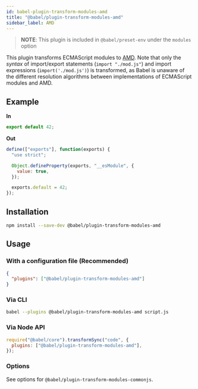```yaml
---
id: babel-plugin-transform-modules-amd
title: "@babel/plugin-transform-modules-amd"
sidebar_label: AMD
---
```


> **NOTE**: This plugin is included in `@babel/preset-env` under the `modules` option

This plugin transforms ECMAScript modules to [AMD](https://github.com/amdjs/amdjs-api/blob/master/AMD.md). Note that only the _syntax_ of import/export statements (`import "./mod.js"`) and import expressions (`import('./mod.js')`) is transformed, as Babel is unaware of the different resolution algorithms between implementations of ECMAScript modules and AMD.

## Example

**In**

```javascript
export default 42;
```

**Out**

```javascript
define(["exports"], function(exports) {
  "use strict";

  Object.defineProperty(exports, "__esModule", {
    value: true,
  });

  exports.default = 42;
});
```

## Installation

```sh
npm install --save-dev @babel/plugin-transform-modules-amd
```

## Usage

### With a configuration file (Recommended)

```json
{
  "plugins": ["@babel/plugin-transform-modules-amd"]
}
```

### Via CLI

```sh
babel --plugins @babel/plugin-transform-modules-amd script.js
```

### Via Node API

```javascript
require("@babel/core").transformSync("code", {
  plugins: ["@babel/plugin-transform-modules-amd"],
});
```

### Options

See options for `@babel/plugin-transform-modules-commonjs`.
